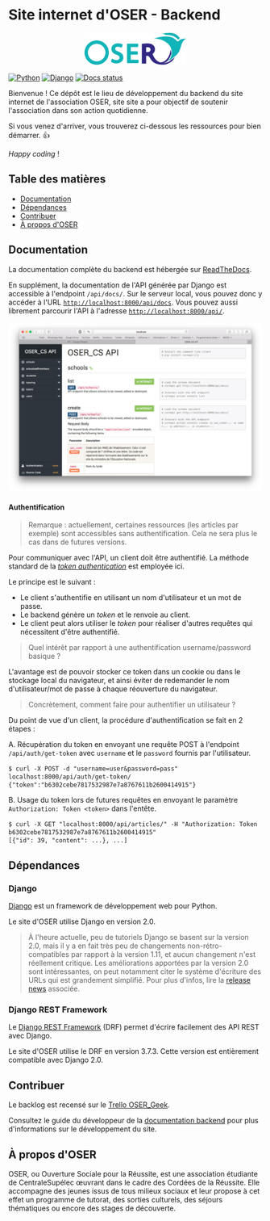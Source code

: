 # Site internet d'OSER - Backend

<p align="center"><img width=40% src="media/logo.png"></p>

<!-- Badges issus de Shields.io.

Les badges sont générés à partir de l'URL, qui ressemble à ceci :
https://img.shields.io/badge/<label>-<status>-couleur>.svg

Plus d'informations sur leur site : http://shields.io
-->
[![Python](https://img.shields.io/badge/python-3.6-blue.svg)](https://docs.python.org/3/)
[![Django](https://img.shields.io/badge/django-2.0-blue.svg)](https://www.djangoproject.com)
[![Docs status](https://readthedocs.org/projects/oser-website/badge/?version=latest)](http://oser-website.readthedocs.io/fr/latest/?badge=latest)

Bienvenue ! Ce dépôt est le lieu de développement du backend du site internet de l'association OSER, site site a pour objectif de soutenir l'association dans son action quotidienne.

Si vous venez d'arriver, vous trouverez ci-dessous les ressources pour bien démarrer. :+1:

*Happy coding* !

## Table des matières

- [Documentation](#documentation)
- [Dépendances](#dépendances)
- [Contribuer](#contribuer)
- [À propos d'OSER](#À-propos-doser)

## Documentation

La documentation complète du backend est hébergée sur [ReadTheDocs](http://oser-website.readthedocs.io/fr/latest/).

En supplément, la documentation de l'API générée par Django est accessible à l'endpoint `/api/docs/`. Sur le serveur local, vous pouvez donc y accéder à l'URL [`http://localhost:8000/api/docs`](http://localhost:8000/api/docs). Vous pouvez aussi librement parcourir l'API à l'adresse [`http://localhost:8000/api/`](http://localhost:8000/api/).

![API Docs](media/api-docs.png)

#### Authentification

> Remarque : actuellement, certaines ressources (les articles par exemple) sont accessibles sans authentification. Cela ne sera plus le cas dans de futures versions.

Pour communiquer avec l'API, un client doit être authentifié. La méthode standard de la [*token authentication*](https://auth0.com/learn/token-based-authentication-made-easy/) est employée ici.

Le principe est le suivant :

- Le client s'authentifie en utilisant un nom d'utilisateur et un mot de passe.
- Le backend génère un *token* et le renvoie au client.
- Le client peut alors utiliser le *token* pour réaliser d'autres requêtes qui nécessitent d'être authentifié.

> Quel intérêt par rapport à une authentification username/password basique ?

L'avantage est de pouvoir stocker ce token dans un cookie ou dans le stockage local du navigateur, et ainsi éviter de redemander le nom d'utilisateur/mot de passe à chaque réouverture du navigateur.

> Concrètement, comment faire pour authentifier un utilisateur ?

Du point de vue d'un client, la procédure d'authentification se fait en 2 étapes :

A. Récupération du token en envoyant une requête POST à l'endpoint `/api/auth/get-token` avec `username` et le `password` fournis par l'utilisateur.

```
$ curl -X POST -d "username=user&password=pass" localhost:8000/api/auth/get-token/
{"token":"b6302cebe7817532987e7a8767611b2600414915"}
```

B. Usage du token lors de futures requêtes en envoyant le paramètre `Authorization: Token <token>` dans l'entête.

```
$ curl -X GET "localhost:8000/api/articles/" -H "Authorization: Token b6302cebe7817532987e7a8767611b2600414915"
[{"id": 39, "content": ...}, ...]
```

## Dépendances

### Django

[Django](https://www.djangoproject.com) est un framework de développement web pour Python.

Le site d'OSER utilise Django en version 2.0.

> À l'heure actuelle, peu de tutoriels Django se basent sur la version 2.0, mais il y a en fait très peu de changements non-rétro-compatibles par rapport à la version 1.11, et aucun changement n'est réellement critique. Les améliorations apportées par la version 2.0 sont intéressantes, on peut notamment citer le système d'écriture des URLs qui est grandement simplifié. Pour plus d'infos, lire la [release news](https://www.djangoproject.com/weblog/2017/dec/02/django-20-released/) associée.

### Django REST Framework

Le [Django REST Framework](http://www.django-rest-framework.org) (DRF) permet d'écrire facilement des API REST avec Django.

Le site d'OSER utilise le DRF en version 3.7.3. Cette version est entièrement compatible avec Django 2.0.

## Contribuer

Le backlog est recensé sur le [Trello OSER_Geek](https://trello.com/b/bYlju4gE/site-internet-backlog).

Consultez le guide du développeur de la [documentation backend](http://oser-website.readthedocs.io/fr/latest/) pour plus d'informations sur le développement du site.

## À propos d'OSER

OSER, ou Ouverture Sociale pour la Réussite, est une association étudiante de CentraleSupélec œuvrant dans le cadre des Cordées de la Réussite. Elle accompagne des jeunes issus de tous milieux sociaux et leur propose à cet effet un programme de tutorat, des sorties culturels, des séjours thématiques ou encore des stages de découverte.
